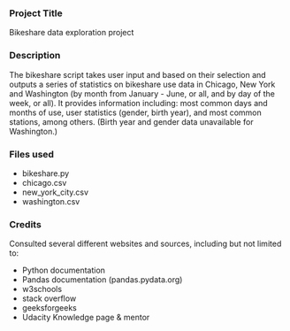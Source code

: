 ### Project Title
Bikeshare data exploration project

### Description
The bikeshare script takes user input and based on their selection and outputs a series of statistics on bikeshare use data in Chicago, New York and Washington (by month from January - June, or all, and by day of the week, or all). It provides information including: most common days and months of use, user statistics (gender, birth year), and most common stations, among others. (Birth year and gender data unavailable for Washington.)

### Files used
- bikeshare.py
- chicago.csv
- new_york_city.csv
- washington.csv

### Credits
Consulted several different websites and sources, including but not limited to:
- Python documentation
- Pandas documentation (pandas.pydata.org)
- w3schools
- stack overflow
- geeksforgeeks
- Udacity Knowledge page & mentor
